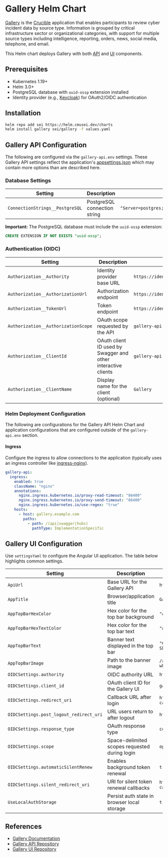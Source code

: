 # Gallery Helm Chart

[Gallery](https://cmu-sei.github.io/crucible/gallery/) is the [Crucible](https://cmu-sei.github.io/crucible/) application that enables participants to review cyber incident data by source type. Information is grouped by critical infrastructure sector or organizational categories, with support for multiple source types including intelligence, reporting, orders, news, social media, telephone, and email.

This Helm chart deploys Gallery with both [API](https://github.com/cmu-sei/Gallery.Api) and [UI](https://github.com/cmu-sei/Gallery.Ui) components.

## Prerequisites

- Kubernetes 1.19+
- Helm 3.0+
- PostgreSQL database with `uuid-ossp` extension installed
- Identity provider (e.g., [Keycloak](https://www.keycloak.org/)) for OAuth2/OIDC authentication

## Installation

```bash
helm repo add sei https://helm.cmusei.dev/charts
helm install gallery sei/gallery -f values.yaml
```

## Gallery API Configuration

The following are configured via the `gallery-api.env` settings. These Gallery API settings reflect the application's [appsettings.json](https://github.com/cmu-sei/Gallery.Api/blob/development/Gallery.Api/appsettings.json) which may contain more options than are described here.

### Database Settings

| Setting | Description | Example |
|---------|-------------|---------|
| `ConnectionStrings__PostgreSQL` | PostgreSQL connection string | `"Server=postgres;Port=5432;Database=gallery;Username=gallery;Password=PASSWORD;"` |

**Important:** The PostgreSQL database must include the `uuid-ossp` extension:

```sql
CREATE EXTENSION IF NOT EXISTS "uuid-ossp";
```

### Authentication (OIDC)

| Setting | Description | Example |
|---------|-------------|---------|
| `Authorization__Authority` | Identity provider base URL | `https://identity.example.com` |
| `Authorization__AuthorizationUrl` | Authorization endpoint | `https://identity.example.com/connect/authorize` |
| `Authorization__TokenUrl` | Token endpoint | `https://identity.example.com/connect/token` |
| `Authorization__AuthorizationScope` | OAuth scope requested by the API | `gallery-api` |
| `Authorization__ClientId` | OAuth client ID used by Swagger and other interactive clients | `gallery-api` |
| `Authorization__ClientName` | Display name for the client (optional) | `Gallery` |


### Helm Deployment Configuration

The following are configurations for the Gallery API Helm Chart and application configurations that are configured outside of the `gallery-api.env` section.

#### Ingress

Configure the ingress to allow connections to the application (typically uses an ingress controller like [ingress-nginx](https://github.com/kubernetes/ingress-nginx)).

```yaml
gallery-api:
  ingress:
    enabled: true
    className: "nginx"
    annotations:
      nginx.ingress.kubernetes.io/proxy-read-timeout: "86400"
      nginx.ingress.kubernetes.io/proxy-send-timeout: "86400"
      nginx.ingress.kubernetes.io/use-regex: "true"
    hosts:
      - host: gallery.example.com
        paths:
          - path: /(api|swagger|hubs)
            pathType: ImplementationSpecific
```


## Gallery UI Configuration

Use `settingsYaml` to configure the Angular UI application. The table below highlights common settings.

| Setting | Description | Example |
|---------|-------------|---------|
| `ApiUrl` | Base URL for the Gallery API | `https://gallery.example.com` |
| `AppTitle` | Browser/application title | `Gallery` |
| `AppTopBarHexColor` | Hex color for the top bar background | `"#2d69b4"` |
| `AppTopBarHexTextColor` | Hex color for the top bar text | `"#FFFFFF"` |
| `AppTopBarText` | Banner text displayed in the top bar | `"Gallery - Exercise Information Sharing"` |
| `AppTopBarImage` | Path to the banner image | `/assets/img/monitor-dashboard-white.png` |
| `OIDCSettings.authority` | OIDC authority URL | `https://identity.example.com/` |
| `OIDCSettings.client_id` | OAuth client ID for the Gallery UI | `gallery-ui` |
| `OIDCSettings.redirect_uri` | Callback URL after login | `https://gallery.example.com/auth-callback` |
| `OIDCSettings.post_logout_redirect_uri` | URL users return to after logout | `https://gallery.example.com` |
| `OIDCSettings.response_type` | OAuth response type | `code` |
| `OIDCSettings.scope` | Space-delimited scopes requested during login | `openid profile gallery` |
| `OIDCSettings.automaticSilentRenew` | Enables background token renewal | `true` |
| `OIDCSettings.silent_redirect_uri` | URI for silent token renewal callbacks | `https://gallery.example.com/auth-callback-silent` |
| `UseLocalAuthStorage` | Persist auth state in browser local storage | `true` |


## References

- [Gallery Documentation](https://cmu-sei.github.io/crucible/gallery/)
- [Gallery API Repository](https://github.com/cmu-sei/Gallery.Api)
- [Gallery UI Repository](https://github.com/cmu-sei/Gallery.Ui)
